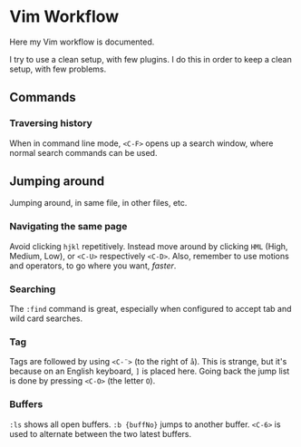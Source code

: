 # Vim Workflow
Here my Vim workflow is documented.

I try to use a clean setup, with few plugins. I do this in order to keep a clean setup, with few problems.

## Commands

### Traversing history
When in command line mode, `<C-F>` opens up a search window, where normal search commands can be used.

## Jumping around

Jumping around, in same file, in other files, etc.

### Navigating the same page
Avoid clicking `hjkl` repetitively. Instead move around by clicking `HML` (High, Medium, Low), or `<C-U>` respectively `<C-D>`.
Also, remember to use motions and operators, to go where you want, *faster*.

### Searching
The `:find` command is great, especially when configured to accept tab and wild card searches.

### Tag
Tags are followed by using `<C-¨>` (to the right of `å`). This is strange, but it's because on an English keyboard, `]` is placed here.
Going back the jump list is done by pressing `<C-O>` (the letter `O`).

### Buffers
`:ls` shows all open buffers. `:b {buffNo}` jumps to another buffer. `<C-6>` is used to alternate between the two latest buffers.

